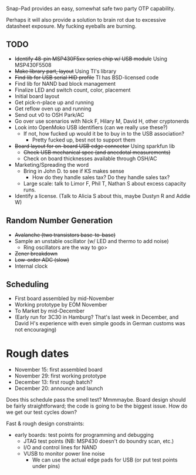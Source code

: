 Snap-Pad provides an easy, somewhat safe two party OTP capability.

Perhaps it will also provide a solution to brain rot due to excessive datasheet exposure. My fucking eyeballs are burning.

TODO
----

* ~~Identify 48-pin MSP430F5xx series chip w/ USB module~~ Using MSP430F5508
* ~~Make library part, layout~~ Using TI's library
* ~~Find lib for USB serial HID profile~~ TI has BSD-licensed code
* Find lib for NAND bad block management
* Finalize LED and switch count, color, placement
* Initial board layout
* Get pick-n-place up and running
* Get reflow oven up and running
* Send out v0 to OSH Park/AC
* Go over use scenarios with Nick F, Hilary M, David H, other cryptonerds
* Look into OpenMoko USB identifiers (can we really use these?)
  * If not, how fucked up would it be to buy in to the USB association?
    * Pretty fucked up, best not to support them
* ~~Board layout for on-board USB edge connector~~ Using sparkfun lib
  * ~~Check USB mechanical spec (and anecdotal measurements)~~
  * Check on board thicknesses available through OSH/AC
* Marketing/Spreading the word
  * Bring in John D. to see if KS makes sense
    * How do they handle sales tax? Do they handle sales tax?
  * Large scale: talk to Limor F, Phil T, Nathan S about excess capacity runs.
* Identify a license. (Talk to Alicia S about this, maybe Dustyn R and Addie W)

Random Number Generation
------------------------
* ~~Avalanche (two transistors base-to-base)~~
* Sample an unstable oscillator (w/ LED and thermo to add noise)
  * Ring oscillators are the way to go>
* ~~Zener breakdown~~
* ~~Low-order ADC (slow)~~
* Internal clock

Scheduling
----------
* First board assembled by mid-November
* Working prototype by EOM November
* To Market by mid-December
* (Early run for 3C30 in Hamburg? That's last week in December, and David H's experience with even simple goods in German customs was not encouraging)

Rough dates
===========
* November 15: first assembled board
* November 29: first working prototype
* December 13: first rough batch?
* December 20: announce and launch

Does this schedule pass the smell test? Mmmmaybe. Board design should be fairly straightforward; the code is going to be the biggest issue. How do we get our test cycles down?

Fast & rough design constraints:
* early boards: test points for programming and debugging
  * JTAG test points (NB: MSP430 doesn't do boundry scan, etc.)
  * I/O and control lines for NAND 
  * VUSB to monitor power line noise
    * We can use the actual edge pads for USB (or put test points under pins)
  

